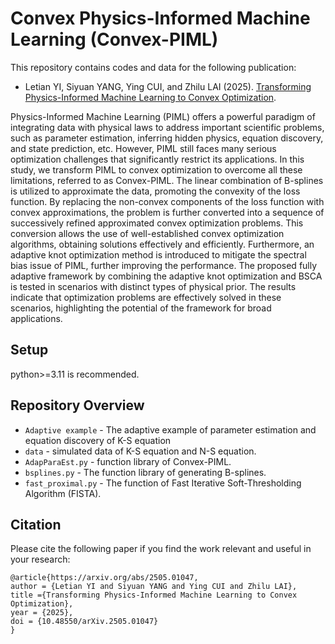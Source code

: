 # Convex Physics-Informed Machine Learning (Convex-PIML)
 
This repository contains codes and data for the following publication:
* Letian YI, Siyuan YANG, Ying CUI, and Zhilu LAI (2025). [Transforming Physics-Informed Machine Learning to Convex Optimization](https://arxiv.org/abs/2505.01047).

Physics-Informed Machine Learning (PIML) offers a powerful paradigm of integrating data with physical laws to address important scientific problems, such as parameter estimation, inferring hidden physics, equation discovery, and state prediction, etc. However, PIML still faces many serious optimization challenges that significantly restrict its applications. In this study, we transform PIML to convex optimization to overcome all these limitations, referred to as Convex-PIML. The linear combination of B-splines is utilized to approximate the data, promoting the convexity of the loss function. By replacing the non-convex components of the loss function with convex approximations, the problem is further converted into a sequence of successively refined approximated convex optimization problems. This conversion allows the use of well-established convex optimization algorithms, obtaining solutions effectively and efficiently. Furthermore, an adaptive knot optimization method is introduced to mitigate the spectral bias issue of PIML, further improving the performance. The proposed fully adaptive framework by combining the adaptive knot optimization and BSCA is tested in scenarios with distinct types of physical prior. The results indicate that optimization problems are effectively solved in these scenarios, highlighting the potential of the framework for broad applications.

## Setup
python>=3.11 is recommended.

## Repository Overview
 * `Adaptive example` - The adaptive example of parameter estimation and equation discovery of K-S equation
 * `data` - simulated data of K-S equation and N-S equation.
 * `AdapParaEst.py` - function library of Convex-PIML.
 * `bsplines.py` - The function library of generating B-splines.
 * `fast_proximal.py` - The function of Fast Iterative Soft-Thresholding Algorithm (FISTA).
   
## Citation
Please cite the following paper if you find the work relevant and useful in your research:
```
@article{https://arxiv.org/abs/2505.01047,
author = {Letian YI and Siyuan YANG and Ying CUI and Zhilu LAI},
title ={Transforming Physics-Informed Machine Learning to Convex Optimization},
year = {2025},
doi = {10.48550/arXiv.2505.01047}
}
```
